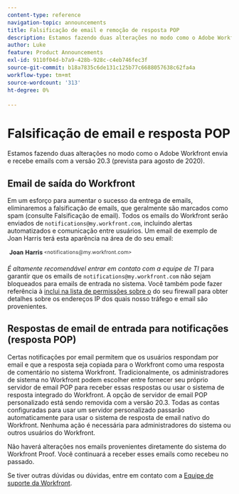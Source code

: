 ```yaml
---
content-type: reference
navigation-topic: announcements
title: Falsificação de email e remoção de resposta POP
description: Estamos fazendo duas alterações no modo como o Adobe Workfront envia e recebe emails com a versão 20.3 (prevista para agosto de 2020).
author: Luke
feature: Product Announcements
exl-id: 9110f04d-b7a9-428b-928c-c4eb746fec3f
source-git-commit: b18a7835c6de131c125b77c6688057638c62fa4a
workflow-type: tm+mt
source-wordcount: '313'
ht-degree: 0%

---
```


# Falsificação de email e resposta POP

Estamos fazendo duas alterações no modo como o Adobe Workfront envia e recebe emails com a versão 20.3 (prevista para agosto de 2020).

## Email de saída do Workfront

Em um esforço para aumentar o sucesso da entrega de emails, eliminaremos a falsificação de emails, que geralmente são marcados como spam (consulte Falsificação de email). Todos os emails do Workfront serão enviados de `notifications@my.workfront.com`, incluindo alertas automatizados e comunicação entre usuários. Um email de exemplo de Joan Harris terá esta aparência na área de do seu email:

![Exemplo de email](assets/noreply.png)

*É altamente recomendável entrar em contato com a equipe de TI* para garantir que os emails de `notifications@my.workfront.com` não sejam bloqueados para emails de entrada no sistema. Você também pode fazer referência à [inclui na lista de permissões sobre o](../../../administration-and-setup/get-started-wf-administration/configure-your-firewall.md) do seu firewall para obter detalhes sobre os endereços IP dos quais nosso tráfego e email são provenientes.

## Respostas de email de entrada para notificações (resposta POP)

Certas notificações por email permitem que os usuários respondam por email e que a resposta seja copiada para o Workfront como uma resposta de comentário no sistema Workfront. Tradicionalmente, os administradores de sistema no Workfront podem escolher entre fornecer seu próprio servidor de email POP para receber essas respostas ou usar o sistema de resposta integrado do Workfront. A opção de servidor de email POP personalizado está sendo removida com a versão 20.3. Todas as contas configuradas para usar um servidor personalizado passarão automaticamente para usar o sistema de resposta de email nativo do Workfront. Nenhuma ação é necessária para administradores do sistema ou outros usuários do Workfront.

Não haverá alterações nos emails provenientes diretamente do sistema do Workfront Proof. Você continuará a receber esses emails como recebeu no passado.

Se tiver outras dúvidas ou dúvidas, entre em contato com a [Equipe de suporte da Workfront](https://experienceleague.adobe.com/pt-br?support-tab=home#support).
